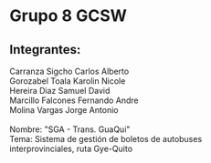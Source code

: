 # Grupo 8  GCSW
## Integrantes: 

Carranza Sigcho Carlos Alberto<br>
Gorozabel Toala Karolin Nicole<br>
Hereira Diaz Samuel David<br>
Marcillo Falcones Fernando Andre<br>
Molina Vargas Jorge Antonio<br>
<br>
Nombre: "SGA - Trans. GuaQui" <br>
Tema: Sistema de gestión de boletos de autobuses interprovinciales, ruta Gye-Quito

